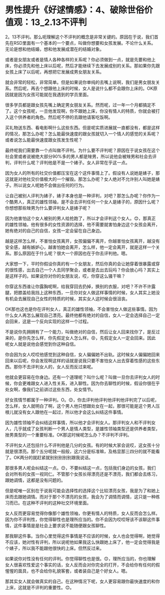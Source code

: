 # 男性提升《好逑情感》：4、破除世俗价值观：13_2.13不评判

2。13不评判。那么呃理解这个不评判的概念是非常关键的。原因在于说，我们首先在RSD里面有一个基本的一个要点，叫做你想要和女孩发展。不论什么关系。无论是想和他结婚，想和他发展成潜在的结婚对象。

或者是女朋友或者是情人各种各样的关系呢？你必须做到一点，就是先要和他上床，你必须先和他上床以后呢，然后才能继续下去发展成别的关系。那如果你先跟女孩上床了以后呢，再想把它发展成男女朋友关系。

就会非常的轻松，非常简单。但是如果说你单纯的去嘴上说啊，我们是男女朋友关系。然后呢，再去个想跟他上床的时候，女人是说什么都不会跟你上床的。OK原因就是因为女孩可能就在我遇到的学员里面。

很多学员都是跟女孩先嘴上确定男女朋友关系。然而呢，过一年一个月都搞定不了。这个女孩呢，一旦他发现啊，你不跟她上床，你没有情人的特质，你就会被打入这个供养者的角色。然后呢不停的去跟他请客吃饭啊。

买礼物送东西、看电影啊什么这些东西。但是呢实质进展就一直都没有，都是这样的情况，那怎么办呢？怎么能最快速度的跟女孩就切入一个情人的感觉的关系呢？或者说怎么能最快速度跟女孩发生性呢？

最终呢我们需要靠一个点叫做不评判。为什么要不评判呢？原因在于说女孩在这个社会里或者说被绝大部分90%多的男人都是矬男，所以说他会被矬男和社会去评判，评判什么呢？评判他是不是一个婊子。女人非常在乎这一点。

因为女人的所有的社交价值都压宝在这个这件事情上了。假设有人说她是婊子，那这就是对他社交价值极大的一个摧毁。那怎么办呢？女人绝对不允许别人叫她是婊子。所以说女人呢她不会做出任何的行为。

让自己被别人评判为婊子，婊子本身也是一种评判，对吧？那怎么办呢？你作为一个酷男人，真正的雄性领袖，是不会去评判任何一个女人是婊子的，原因什么呢？你想想那些矬男为什么要评判女人是婊子呢？

因为他害怕这个女人被别的男人给抢跑了，所以才会评判这个女人。😊，那真正的雄性领袖，他有很多的女性资源的选择，他不需要就害怕身边这个女孩会离开，她有绝对的自己的自信，女孩一定会留在自己身边。

越是这样怎么样，不害怕女孩离开，女孩偏偏不离开，你越害怕女孩离开，越没有安全感，越有嫉妒心，越害怕她会离开，怎么样，他一定会离开，就是这样一个关系。那么原因在于什么呢？很大一个原因也在于你去评判他。嗯。

大家想一下，平时你假设你真的有一个女朋友，然后你真的会让她穿着很暴露或穿的很性感，出去自己一个人去同学聚会，或者是去出去玩吗？你会放心吗？其实上是这样子的。如果说你对你的女朋友说，哎，你穿这么骚干嘛？

你穿这东西谁让你露胸呢啊，给我穿回去扔掉，换别的衣服，对吧？不许不许露腿，把膝盖给我挡上这种东西，一旦你对女人做这样事情的时候，女人其实上她没有机会去展现自己女性的特质的时候，其实女人这时候会很沮丧。

OK那也这也是你在评判女人，真正的雄性领袖，不会害怕女人做这些事情。因为什么女人再怎么展现自己漂亮。最终他都有绝对的自信，女人一定会选择自己一定会回来，这是一个反向实现的这样一个过程。

不是说你先拥拥有了一个能力，叫做绝对的自信，然后让女人回来找你了，是反过来的，是你先怎么样，你先假定女人怎么样。😡，先假定女人一定会回来。因此呢女人就是说他会感觉到你这种自信。

你会因为女人哎哎他感觉到这种自信，女人偏偏她不出轨。这时候女人偏偏她回来回来以后呢，你会发现啊这样的话就是说我只要不害怕女人出去穿着性感的这些东西。那你不去评判女人的，女人反而反过来呢。

他就会更容易在你身边。还有一个道理呢？叫什么呢？叫做一旦你去评判女人的时候，你会更难跟女人进入性关系，进入聊性。因为你去聊性的时候，假设你很在乎处女啊，像我们之前讲过这些东西，处女情节。

好女孩情节都属于一种评判。O。😊，你去评判他评判他评判他评判完了以后呢，怎么样，女人就明白了啊，这个男人他只想跟处女在一起，那很可能是这个男人压根儿就没有女人跟他在一起过，所以他才会这么纠结这件事情。

因为雄性领袖不会纠结这样事情，所以他才会评判女人。那评判女人和不评判女人，几乎就成了女孩判断一个男人是情人类型，是雄性领袖类型还是供养者类型，挫男类型的一个重要标准。OK那这时候呢怎么办？不评判不评判。

不评判女人还包括什么不评判他是几分的女孩。有的时候大家会说哎，这女孩十分就是很漂亮。那个五分呢就一般般，这六分是标准嘛，及格显那三四分的就不能看了。OK两分的就赶紧就别别别别别跟我说话。

那很多男人呢会纠结这一点。😊，不要纠结这一点，包括我们身边的女孩，我们会对所有的女孩一视同仁。不管那个女孩长得漂亮还是不漂亮，我们都会去练习，跟她调情，这都是没有问题的。

但是呢唯一区别在于说我可能会选择性的选择这个比较漂亮女孩，我是为了和她上床而去跟她调情。而对于那个不漂亮的女孩，我会为了调情而调情，这只是一种练习而已。在这种不评判的这种社交环境里面。

女人反而更容易觉得你像那个雄性领袖，你更有情人的特质，女人反而会怎么样。因为你不评判性，你觉得聊性也是理所应当的。你不会因为哎哎呀该不该聊这件事情，这件事情是是社会上要求说不能随便跟女孩聊性。

那我聊这件事。当你心里觉得这件事情是不应该的时候，女人也会觉得啊，她觉得不应该，她对性有评判，所以说呢他如果我这么快跟她上床了，他一定会觉得我是个婊子，所以我不能跟他很快的上床。但然反过来。

如果说你对性没有任何的评判。你觉得聊性也是很。😊，理所应当的，你也理解女人很喜欢性爱这个事实的话，女人反而会对你完全的打开，不会给你有任何的假惺惺的面具，也不会给你礼貌客套，或者装自己是个好女人。嗯。

那其实女人就会做真实的自己。在这种情况下呢，女人更容易跟你最快速度的和你上床，这就是不评判的重要性。😊。

